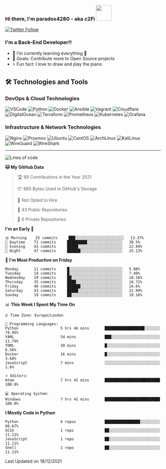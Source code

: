 ### Hi there, I'm paradox4280 - aka c2Fi <img src="https://media.giphy.com/media/VgCDAzcKvsR6OM0uWg/giphy.gif" width="50">

[![Twitter Follow](https://img.shields.io/twitter/follow/paradox4280?color=1DA1F2&logo=twitter&style=for-the-badge)](https://twitter.com/@paradox4280)

### I'm a Back-End Developer!!

- 🌱 I’m currently learning everything 🤣
- 🥅 Goals: Contribute more to Open Source projects
- ⚡ Fun fact: I love to draw and play the piano

## 🛠️ Technologies and Tools
### DevOps & Cloud Technologies
<p>
  <img alt="VSCode" src="https://img.shields.io/badge/-VSCode-007ACC?style=flat&logo=visual-studio-code&logoColor=white" /> 
  <img alt="Python" src="https://img.shields.io/badge/-Python-3776AB?style=flat&logo=python&logoColor=white" /> 
  <img alt="Docker" src="https://img.shields.io/badge/-Docker-2496ED?style=flat&logo=docker&logoColor=white" />
  <img alt="Ansible" src="https://img.shields.io/badge/-Ansible-EE0000?style=flat&logo=ansible&logoColor=white" />
  <img alt="Vagrant" src="https://img.shields.io/badge/-Vagrant-1868F2?style=flat&logo=vagrant&logoColor=white" />
  <img alt="Cloudflare" src="https://img.shields.io/badge/-Cloudflare-F38020?style=flat&logo=cloudflare&logoColor=white" /> 
  <img alt="DigitalOcean" src="https://img.shields.io/badge/-DigitalOcean-0080FF?style=flat&logo=digitalocean&logoColor=white" />
  <img alt="Terraform" src="https://img.shields.io/badge/-Terraform-7B42BC?style=flat&logo=terraform&logoColor=white" />
  <img alt="Prometheus" src="https://img.shields.io/badge/-Prometheus-E6522C?style=flat&logo=prometheus&logoColor=white" />
  <img alt="Kubernetes" src="https://img.shields.io/badge/-Kubernetes-326CE5?style=flat&logo=kubernetes&logoColor=white" />
  <img alt="Grafana" src="https://img.shields.io/badge/-Grafana-F46800?style=flat&logo=grafana&logoColor=white" />
</p>

### Infrastructure & Network Technologies
<p>
  <img alt="Nginx" src="https://img.shields.io/badge/-Nginx-009639?style=flat&logo=nginx&logoColor=white" />
  <img alt="Proxmox" src="https://img.shields.io/badge/-Proxmox-E57000?style=flat&logo=proxmox&logoColor=white" /> 
  <img alt="Ubuntu" src="https://img.shields.io/badge/-Ubuntu-E95420?style=flat&logo=ubuntu&logoColor=white" /> 
  <img alt="CentOS" src="https://img.shields.io/badge/-CentOS-262577?style=flat&logo=centos&logoColor=white" /> 
  <img alt="ArchLinux" src="https://img.shields.io/badge/-ArchLinux-1793D1?style=flat&logo=arch-linux&logoColor=white" /> 
  <img alt="KaliLinux" src="https://img.shields.io/badge/-KaliLinux-557C94?style=flat&logo=kali-linux&logoColor=white" />
  <img alt="WireGuard" src="https://img.shields.io/badge/-WireGuard-88171A?style=flat&logo=wireguard&logoColor=white" />  
  <img alt="WireShark" src="https://img.shields.io/badge/-WireShark-1679A7?style=flat&logo=wireshark&logoColor=white" /> 
</p>

---

<!--START_SECTION:waka-->
![Lines of code](https://img.shields.io/badge/From%20Hello%20World%20I%27ve%20Written-3%20Thousand%20lines%20of%20code-blue)

**🐱 My GitHub Data** 

> 🏆 89 Contributions in the Year 2021
 > 
> 📦 685 Bytes Used in GitHub's Storage 
 > 
> 🚫 Not Opted to Hire
 > 
> 📜 43 Public Repositories 
 > 
> 🔑 6 Private Repositories  
 > 
**I'm an Early 🐤** 

```text
🌞 Morning    25 commits     ███░░░░░░░░░░░░░░░░░░░░░░   13.37% 
🌆 Daytime    72 commits     █████████░░░░░░░░░░░░░░░░   38.5% 
🌃 Evening    43 commits     █████░░░░░░░░░░░░░░░░░░░░   22.99% 
🌙 Night      47 commits     ██████░░░░░░░░░░░░░░░░░░░   25.13%

```
📅 **I'm Most Productive on Friday** 

```text
Monday       11 commits     █░░░░░░░░░░░░░░░░░░░░░░░░   5.88% 
Tuesday      14 commits     █░░░░░░░░░░░░░░░░░░░░░░░░   7.49% 
Wednesday    19 commits     ██░░░░░░░░░░░░░░░░░░░░░░░   10.16% 
Thursday     35 commits     ████░░░░░░░░░░░░░░░░░░░░░   18.72% 
Friday       46 commits     ██████░░░░░░░░░░░░░░░░░░░   24.6% 
Saturday     43 commits     █████░░░░░░░░░░░░░░░░░░░░   22.99% 
Sunday       19 commits     ██░░░░░░░░░░░░░░░░░░░░░░░   10.16%

```


📊 **This Week I Spent My Time On** 

```text
⌚︎ Time Zone: Europe/London

💬 Programming Languages: 
Python                   5 hrs 46 mins       ██████████████████░░░░░░░   74.95% 
YAML                     54 mins             ███░░░░░░░░░░░░░░░░░░░░░░   11.79% 
TOML                     30 mins             █░░░░░░░░░░░░░░░░░░░░░░░░   6.56% 
Docker                   16 mins             █░░░░░░░░░░░░░░░░░░░░░░░░   3.68% 
JavaScript               7 mins              ░░░░░░░░░░░░░░░░░░░░░░░░░   1.6%

🔥 Editors: 
Atom                     7 hrs 41 mins       █████████████████████████   100.0%

💻 Operating System: 
Windows                  7 hrs 41 mins       █████████████████████████   100.0%

```

**I Mostly Code in Python** 

```text
Python                   6 repos             ████████████████░░░░░░░░░   66.67% 
SCSS                     1 repo              ██░░░░░░░░░░░░░░░░░░░░░░░   11.11% 
JavaScript               1 repo              ██░░░░░░░░░░░░░░░░░░░░░░░   11.11% 
Shell                    1 repo              ██░░░░░░░░░░░░░░░░░░░░░░░   11.11%

```



 Last Updated on 18/12/2021
<!--END_SECTION:waka-->


[discord]: https://discord.gg/bMW59Qn
[twitter]: https://twitter.com/paradox4280
